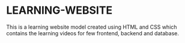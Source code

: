 # LEARNING-WEBSITE
This is a learning website model created using HTML and CSS which contains the learning videos for few frontend, backend and database.
